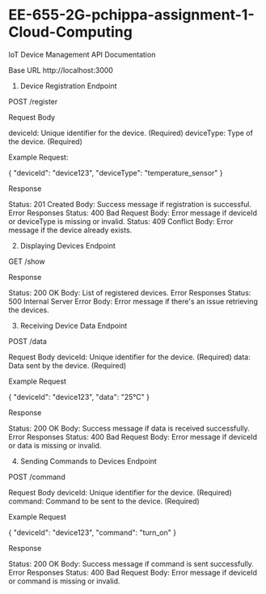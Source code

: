 # EE-655-2G-pchippa-assignment-1-Cloud-Computing

IoT Device Management API Documentation

Base URL
http://localhost:3000

1. Device Registration
Endpoint

POST /register

Request Body

deviceId: Unique identifier for the device. (Required)
deviceType: Type of the device. (Required)

Example Request:

{
  "deviceId": "device123",
  "deviceType": "temperature_sensor"
}

Response

Status: 201 Created
Body: Success message if registration is successful.
Error Responses
Status: 400 Bad Request
Body: Error message if deviceId or deviceType is missing or invalid.
Status: 409 Conflict
Body: Error message if the device already exists.

2. Displaying Devices
Endpoint

GET /show

Response

Status: 200 OK
Body: List of registered devices.
Error Responses
Status: 500 Internal Server Error
Body: Error message if there's an issue retrieving the devices.

3. Receiving Device Data
Endpoint

POST /data

Request Body
deviceId: Unique identifier for the device. (Required)
data: Data sent by the device. (Required)

Example Request

{
  "deviceId": "device123",
  "data": "25°C"
}

Response

Status: 200 OK
Body: Success message if data is received successfully.
Error Responses
Status: 400 Bad Request
Body: Error message if deviceId or data is missing or invalid.

4. Sending Commands to Devices
Endpoint

POST /command

Request Body
deviceId: Unique identifier for the device. (Required)
command: Command to be sent to the device. (Required)

Example Request

{
  "deviceId": "device123",
  "command": "turn_on"
}

Response

Status: 200 OK
Body: Success message if command is sent successfully.
Error Responses
Status: 400 Bad Request
Body: Error message if deviceId or command is missing or invalid.
